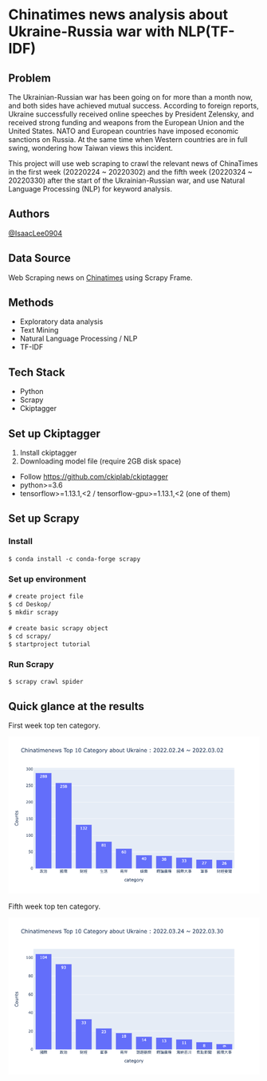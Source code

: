 # Chinatimes news analysis about Ukraine-Russia war with NLP(TF-IDF)
## Problem
The Ukrainian-Russian war has been going on for more than a month now, and both sides have achieved mutual success. According to foreign reports, Ukraine successfully received online speeches by President Zelensky, and received strong funding and weapons from the European Union and the United States. NATO and European countries have imposed economic sanctions on Russia. At the same time when Western countries are in full swing, wondering how Taiwan views this incident.

This project will use web scraping to crawl the relevant news of ChinaTimes in the first week (20220224 ~ 20220302) and the fifth week (20220324 ~ 20220330) after the start of the Ukrainian-Russian war, and use Natural Language Processing (NLP) for keyword analysis.

## Authors
[@IsaacLee0904](https://github.com/IsaacLee0904)

## Data Source
Web Scraping news on [Chinatimes](https://www.chinatimes.com/?chdtv) using Scrapy Frame.

## Methods
* Exploratory data analysis
* Text Mining
* Natural Language Processing / NLP
* TF-IDF

## Tech Stack
* Python
* Scrapy
* Ckiptagger

## Set up Ckiptagger
1. Install ckiptagger
2. Downloading model file (require 2GB disk space)
* Follow https://github.com/ckiplab/ckiptagger
* python>=3.6
* tensorflow>=1.13.1,<2 / tensorflow-gpu>=1.13.1,<2 (one of them)

## Set up Scrapy
### Install
```
$ conda install -c conda-forge scrapy
```
### Set up environment
```
# create project file
$ cd Deskop/
$ mkdir scrapy

# create basic scrapy object
$ cd scrapy/
$ startproject tutorial
```
### Run Scrapy
```
$ scrapy crawl spider
```
## Quick glance at the results
First week top ten category.

![Week1](https://github.com/IsaacLee0904/Chinatimes-Ukraine-Russia-NLP/blob/main/assets/week1.png)

Fifth week top ten category.

![Week5](https://github.com/IsaacLee0904/Chinatimes-Ukraine-Russia-NLP/blob/main/assets/week5.png)

 
